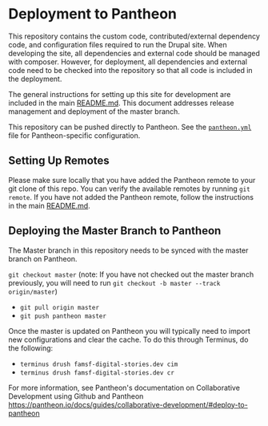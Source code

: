 # Deployment to Pantheon

This repository contains the custom code, contributed/external dependency code, and configuration files required to run the Drupal site. When developing the site, all dependencies and external code should be managed with composer. However, for deployment, all dependencies and external code need to be checked into the repository so that all code is included in the deployment.

The general instructions for setting up this site for development are included in the main [README.md](../README.md). This document addresses release management and deployment of the master branch.

This repository can be pushed directly to Pantheon. See the [`pantheon.yml`](../pantheon.yml) file for Pantheon-specific configuration.

## Setting Up Remotes

Please make sure locally that you have added the Pantheon remote to your git clone of this repo. You can verify the available remotes by running `git remote`. If you have not added the Pantheon remote, follow the instructions in the main [README.md](../README.md).

## Deploying the Master Branch to Pantheon

The Master branch in this repository needs to be synced with the master branch on Pantheon.

`git checkout master` (note: If you have not checked out the master branch previously, you will need to run `git checkout -b master --track origin/master`)
* `git pull origin master`
* `git push pantheon master`

Once the master is updated on Pantheon you will typically need to import new configurations and clear the cache. To do this through Terminus, do the following:

* `terminus drush famsf-digital-stories.dev cim`
* `terminus drush famsf-digital-stories.dev cr`

For more information, see Pantheon's documentation on Collaborative Development using Github and Pantheon https://pantheon.io/docs/guides/collaborative-development/#deploy-to-pantheon




